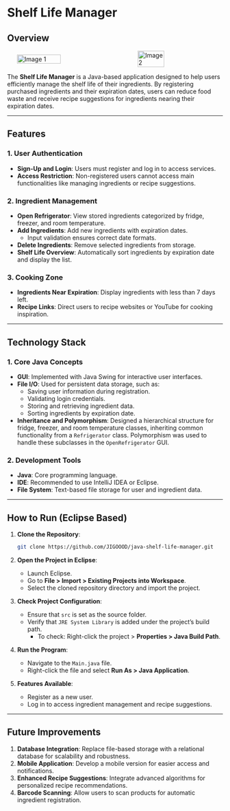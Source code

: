 # Shelf Life Manager

## Overview
<div style="display: flex; justify-content: space-around; align-items: center;">
  <img src="https://github.com/user-attachments/assets/2d3d07aa-5d8a-47f9-b752-c100aed4f35b" alt="Image 1" style="width: 45%; margin-right: 10px;">
  <img src="https://github.com/user-attachments/assets/3d4d14be-f420-4aed-8d2e-bab0087b529e" alt="Image 2" style="width: 35%;">
</div>

The **Shelf Life Manager** is a Java-based application designed to help users efficiently manage the shelf life of their ingredients. By registering purchased ingredients and their expiration dates, users can reduce food waste and receive recipe suggestions for ingredients nearing their expiration dates.

---

## Features

### 1. User Authentication

- **Sign-Up and Login**: Users must register and log in to access services.
- **Access Restriction**: Non-registered users cannot access main functionalities like managing ingredients or recipe suggestions.

### 2. Ingredient Management

- **Open Refrigerator**: View stored ingredients categorized by fridge, freezer, and room temperature.
- **Add Ingredients**: Add new ingredients with expiration dates.
  - Input validation ensures correct date formats.
- **Delete Ingredients**: Remove selected ingredients from storage.
- **Shelf Life Overview**: Automatically sort ingredients by expiration date and display the list.

### 3. Cooking Zone

- **Ingredients Near Expiration**: Display ingredients with less than 7 days left.
- **Recipe Links**: Direct users to recipe websites or YouTube for cooking inspiration.

---

## Technology Stack

### 1. Core Java Concepts

- **GUI**: Implemented with Java Swing for interactive user interfaces.
- **File I/O**: Used for persistent data storage, such as:
  - Saving user information during registration.
  - Validating login credentials.
  - Storing and retrieving ingredient data.
  - Sorting ingredients by expiration date.
- **Inheritance and Polymorphism**: Designed a hierarchical structure for fridge, freezer, and room temperature classes, inheriting common functionality from a `Refrigerator` class. Polymorphism was used to handle these subclasses in the `OpenRefrigerator` GUI.

### 2. Development Tools

- **Java**: Core programming language.
- **IDE**: Recommended to use IntelliJ IDEA or Eclipse.
- **File System**: Text-based file storage for user and ingredient data.

---

## How to Run (Eclipse Based)

1. **Clone the Repository**:

   ```bash
   git clone https://github.com/JIGOOOD/java-shelf-life-manager.git
   ```

2. **Open the Project in Eclipse**:

   - Launch Eclipse.
   - Go to **File > Import > Existing Projects into Workspace**.
   - Select the cloned repository directory and import the project.

3. **Check Project Configuration**:

   - Ensure that `src` is set as the source folder.
   - Verify that `JRE System Library` is added under the project’s build path.
     - To check: Right-click the project > **Properties > Java Build Path**.

4. **Run the Program**:

   - Navigate to the `Main.java` file.
   - Right-click the file and select **Run As > Java Application**.

5. **Features Available**:
   - Register as a new user.
   - Log in to access ingredient management and recipe suggestions.

---

## Future Improvements

1. **Database Integration**: Replace file-based storage with a relational database for scalability and robustness.
2. **Mobile Application**: Develop a mobile version for easier access and notifications.
3. **Enhanced Recipe Suggestions**: Integrate advanced algorithms for personalized recipe recommendations.
4. **Barcode Scanning**: Allow users to scan products for automatic ingredient registration.
